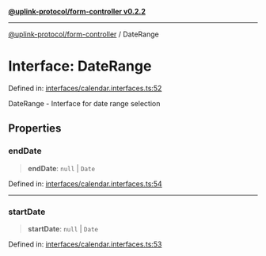 [**@uplink-protocol/form-controller v0.2.2**](../README.md)

***

[@uplink-protocol/form-controller](../globals.md) / DateRange

# Interface: DateRange

Defined in: [interfaces/calendar.interfaces.ts:52](https://github.com/jmkcoder/uplink-protocol-calendar/blob/9a15037d7723ff15fbca8c4cbbcd3a222733e98e/src/interfaces/calendar.interfaces.ts#L52)

DateRange - Interface for date range selection

## Properties

### endDate

> **endDate**: `null` \| `Date`

Defined in: [interfaces/calendar.interfaces.ts:54](https://github.com/jmkcoder/uplink-protocol-calendar/blob/9a15037d7723ff15fbca8c4cbbcd3a222733e98e/src/interfaces/calendar.interfaces.ts#L54)

***

### startDate

> **startDate**: `null` \| `Date`

Defined in: [interfaces/calendar.interfaces.ts:53](https://github.com/jmkcoder/uplink-protocol-calendar/blob/9a15037d7723ff15fbca8c4cbbcd3a222733e98e/src/interfaces/calendar.interfaces.ts#L53)
